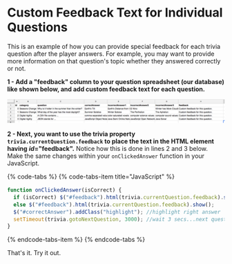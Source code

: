 # Custom Feedback Text for Individual Questions

This is an example of how you can provide special feedback for each trivia question after the player answers. For example, you may want to provide more information on that question's topic whether they answered correctly or not.

**1 - Add a "feedback" column to your question spreadsheet \(our database\) like shown below, and add custom feedback text for each question.**

![](../../.gitbook/assets/screen-shot-2018-06-19-at-11.02.39-am.png)

 

**2 - Next, you want to use the trivia property  `trivia.currentQuestion.feedback` to place the text in the HTML element having** _**id**_**="feedback".** Notice how this is done in lines 2 and 3 below. Make the same changes within your `onClickedAnswer` function in your JavaScript.

{% code-tabs %}
{% code-tabs-item title="JavaScript" %}
```javascript
function onClickedAnswer(isCorrect) {
  if (isCorrect) $("#feedback").html(trivia.currentQuestion.feedback).show();
  else $("#feedback").html(trivia.currentQuestion.feedback).show();
  $("#correctAnswer").addClass("highlight"); //highlight right answer
  setTimeout(trivia.gotoNextQuestion, 3000); //wait 3 secs...next question
}
```
{% endcode-tabs-item %}
{% endcode-tabs %}

That's it. Try it out.

